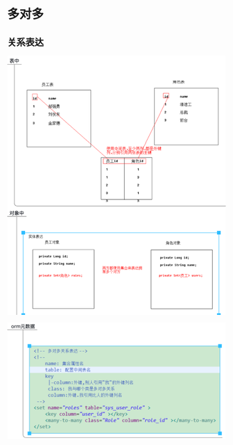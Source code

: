 # 多对多

## 关系表达

![](../../../../.gitbook/assets/image%20%28167%29.png)

![](../../../../.gitbook/assets/image%20%28162%29.png)



